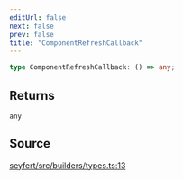 ```yaml
---
editUrl: false
next: false
prev: false
title: "ComponentRefreshCallback"
---
```


```ts
type ComponentRefreshCallback: () => any;
```

## Returns

`any`

## Source

[seyfert/src/builders/types.ts:13](https://github.com/potoland/potocuit/blob/c4fb0c1/src/builders/types.ts#L13)
